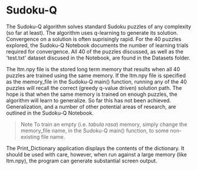 # Sudoku-Q

The Sudoku-Q algorithm solves standard Sudoku puzzles of any complexity (so far at least). The algorithm uses q-learning to generate its solution. Convergence on a solution is often suprisingly rapid. For the 40 puzzles explored, the Sudoku-Q Notebook documents the number of learning trials required for convergence.  All 40 of the puzzles discussed, as well as the 'test.txt' dataset discused in the Notebook, are found in the Datasets folder.

The ltm.npy file is the stored long term memory that results when all 40 puzzles are trained using the same memory. If the ltm.npy file is specified as the memory_file in the Sudoku-Q main() function, running any of the 40 puzzles will recall the correct (greedy q-value driven) solution path. The hope is that when the same memory is trained on enough puzzles, the algorithm will learn to generalize. So far this has not been achieved. Generalization, and a number of other potential areas of research, are outlined in the Sudoku-Q Notebook.

>Note To train an empty (i.e. *tabula rasa*) memory, simply change the memory_file name, in the Sudoku-Q main() function, to some non-existing file name.

The Print_Dictionary application displays the contents of the dictionary. It should be used with care, however, when run against a large memory (like ltm.npy), the program can generate substantial screen output.
